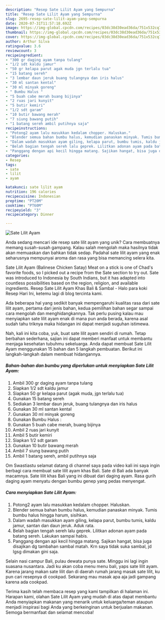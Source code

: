 ```yaml
---
description: "Resep Sate Lilit Ayam yang Sempurna"
title: "Resep Sate Lilit Ayam yang Sempurna"
slug: 2695-resep-sate-lilit-ayam-yang-sempurna
date: 2020-07-31T11:57:18.692Z
image: https://img-global.cpcdn.com/recipes/03dc38d30ead36da/751x532cq70/sate-lilit-ayam-foto-resep-utama.jpg
thumbnail: https://img-global.cpcdn.com/recipes/03dc38d30ead36da/751x532cq70/sate-lilit-ayam-foto-resep-utama.jpg
cover: https://img-global.cpcdn.com/recipes/03dc38d30ead36da/751x532cq70/sate-lilit-ayam-foto-resep-utama.jpg
author: Arthur Silva
ratingvalue: 3.6
reviewcount: 3
recipeingredient:
- "300 gr daging ayam tanpa tulang"
- "1/2 sdt kaldu jamur"
- "50 gr kelapa parut agak muda jgn terlalu tua"
- "15 batang sereh"
- "3 lembar daun jeruk buang tulangnya dan iris halus"
- "30 ml santan kental"
- "30 ml minyak goreng"
- " Bumbu Halus "
- "5 buah cabe merah buang bijinya"
- "2 ruas jari kunyit"
- "5 butir kemiri"
- "1/2 sdt garam"
- "10 butir bawang merah"
- "7 siung bawang putih"
- "1 batang sereh ambil putihnya saja"
recipeinstructions:
- "Potong2 ayam lalu masukkan kedalam chopper. Haluskan."
- "Blender semua bahan bumbu halus, kemudian panaskan minyak. Tumis bumbu halus hingga harum, sisihkan."
- "Dalam wadah masukkan ayam giling, kelapa parut, bumbu tumis, kaldu jamur, santan dan daun jeruk. Aduk rata."
- "Belah bagian tengah sereh lalu geprek. Lilitkan adonan ayam pada batang sereh. Lakukan sampai habis."
- "Panggang dengan api kecil hingga matang. Sajikan hangat, bisa juga disajikan dg tambahan sambal matah. Krn saya tidak suka sambal, jd lgsg dimakan gini saja."
categories:
- Resep
tags:
- sate
- lilit
- ayam

katakunci: sate lilit ayam 
nutrition: 196 calories
recipecuisine: Indonesian
preptime: "PT20M"
cooktime: "PT60M"
recipeyield: "3"
recipecategory: Dinner

---
```



![Sate Lilit Ayam](https://img-global.cpcdn.com/recipes/03dc38d30ead36da/751x532cq70/sate-lilit-ayam-foto-resep-utama.jpg)

Anda sedang mencari ide resep sate lilit ayam yang unik? Cara membuatnya memang susah-susah gampang. Kalau salah mengolah maka hasilnya tidak akan memuaskan dan bahkan tidak sedap. Padahal sate lilit ayam yang enak seharusnya mempunyai aroma dan rasa yang bisa memancing selera kita.

Sate Lilit Ayam (Balinese Chicken Satay) Meat on a stick is one of Chad&#39;s favorite foods, so I picked out a recipe from the Sate section to try out. Sate was introduced to Indonesia by South Indians, but it has adapted into countless possibilities based on the region, religion, and available ingredients. Resep Sate Lilit Ayam Khas Bali &amp; Sambal - Halo para koki Resep Hari Ini, ketemu lagi di blog tercinta kami.

Ada beberapa hal yang sedikit banyak mempengaruhi kualitas rasa dari sate lilit ayam, pertama dari jenis bahan, kedua pemilihan bahan segar sampai cara mengolah dan menghidangkannya. Tak perlu pusing kalau mau menyiapkan sate lilit ayam enak di mana pun anda berada, karena asal sudah tahu triknya maka hidangan ini dapat menjadi suguhan istimewa.


Nah, kali ini kita coba, yuk, buat sate lilit ayam sendiri di rumah. Tetap berbahan sederhana, sajian ini dapat memberi manfaat untuk membantu menjaga kesehatan tubuhmu sekeluarga. Anda dapat membuat Sate Lilit Ayam menggunakan 15 bahan dan 5 langkah pembuatan. Berikut ini langkah-langkah dalam membuat hidangannya.

<!--inarticleads1-->

##### Bahan-bahan dan bumbu yang diperlukan untuk menyiapkan Sate Lilit Ayam:

1. Ambil 300 gr daging ayam tanpa tulang
1. Siapkan 1/2 sdt kaldu jamur
1. Siapkan 50 gr kelapa parut (agak muda, jgn terlalu tua)
1. Gunakan 15 batang sereh
1. Sediakan 3 lembar daun jeruk, buang tulangnya dan iris halus
1. Gunakan 30 ml santan kental
1. Gunakan 30 ml minyak goreng
1. Gunakan  Bumbu Halus :
1. Gunakan 5 buah cabe merah, buang bijinya
1. Ambil 2 ruas jari kunyit
1. Ambil 5 butir kemiri
1. Siapkan 1/2 sdt garam
1. Gunakan 10 butir bawang merah
1. Ambil 7 siung bawang putih
1. Ambil 1 batang sereh, ambil putihnya saja


Om Swastiastu selamat datang di channel saya pada video kali ini saya ingin berbagi cara membuat sate lilit ayam khas Bali. Sate di Bali ada banyak macamnya. Sate lilit khas Bali yang ini dibuat dari daging ayam. Rasa gurih daging ayam menyatu dengan bumbu genep yang pedas menyengat. 

<!--inarticleads2-->

##### Cara menyiapkan Sate Lilit Ayam:

1. Potong2 ayam lalu masukkan kedalam chopper. Haluskan.
1. Blender semua bahan bumbu halus, kemudian panaskan minyak. Tumis bumbu halus hingga harum, sisihkan.
1. Dalam wadah masukkan ayam giling, kelapa parut, bumbu tumis, kaldu jamur, santan dan daun jeruk. Aduk rata.
1. Belah bagian tengah sereh lalu geprek. Lilitkan adonan ayam pada batang sereh. Lakukan sampai habis.
1. Panggang dengan api kecil hingga matang. Sajikan hangat, bisa juga disajikan dg tambahan sambal matah. Krn saya tidak suka sambal, jd lgsg dimakan gini saja.


Selain nasi campur Bali, pulau dewata punya sate. Minggu ini lagi ingin suasana nusantara. Jadi ku akan coba menu menu bali, yaps sate lilit ayam. Karena jarang makan sate lilit dan di daerah rumah jarang masak sate lilit, ku pun cari resepnya di cookpad. Sekarang mau masak apa aja jadi gampang karena ada cookpad. 

Terima kasih telah membaca resep yang kami tampilkan di halaman ini. Harapan kami, olahan Sate Lilit Ayam yang mudah di atas dapat membantu Anda menyiapkan makanan yang menarik untuk keluarga/teman ataupun menjadi inspirasi bagi Anda yang berkeinginan untuk berjualan makanan. Semoga bermanfaat dan selamat mencoba!
